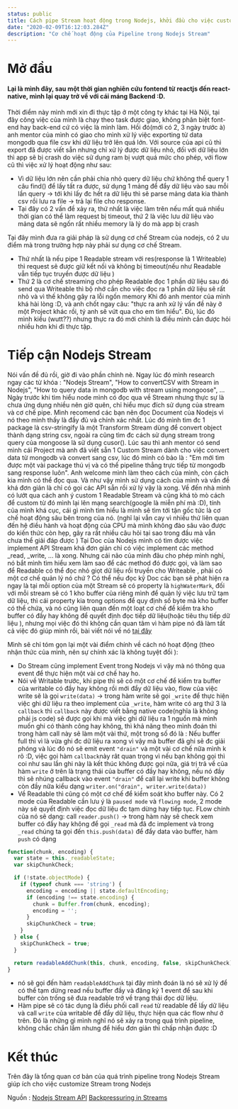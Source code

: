 ```yaml
---
status: public
title: Cách pipe Stream hoạt động trong Nodejs, khởi đầu cho việc custom Stream
date: "2020-02-09T16:12:03.284Z"
description: "Cơ chế hoạt động của Pipeline trong Nodejs Stream"
---
```


  

# Mở đầu

#### Lại là mình đây, sau một thời gian nghiên cứu fontend từ reactjs đến react-native, mình lại quay trở về với cái máng Backend :D.

Thời điểm này mình mới xin đi thực tập ở một công ty khác tại Hà Nội, tại đây công việc của mình là chạy theo task được giao, không phân biệt font-end hay back-end cứ có việc là mình làm. Hồi đó(mới có 2, 3 ngày trước à) anh mentor của mình có giao cho mình xử lý việc exporting từ data mongodb qua file csv khi dữ liệu trở lên quá lớn. Với source của api cũ thì export đã được viết sẵn nhưng chỉ xử lý được dữ liệu nhỏ, đối với dữ liệu lớn thì app sẽ bị crash do việc sử dụng ram bị vượt quá mức cho phép, với flow cũ thì việc xử lý hoạt động như sau:
- Vì dữ liệu lớn nên cần phải chia nhỏ query dữ liệu chứ không thể query 1 câu find() để lấy tất ra được, sử dụng 1 mảng để đẩy dữ liệu vào sau mỗi lần query -> tới khi lấy đc hết ra dữ liệu thì sẽ parse mảng data kia thành csv rồi lưu ra file -> trả lại file cho response.
- Tại đây có 2 vấn đề xảy ra, thứ nhất là việc làm trên nếu mất quá nhiều thời gian có thể làm request bị timeout, thứ 2 là việc lưu dữ liệu vào mảng data sẽ ngốn rất nhiều memory là lý do mà app bị crash

Tại đây mình đưa ra giải pháp là sử dụng cơ chế Stream của nodejs, có 2 ưu điểm mà trong trường hợp này phải sư dụng cơ chế Stream. 
- Thứ nhất là nếu pipe 1 Readable stream với res(response là 1 Writeable) thì request sẽ được giữ kết nối và không bị timeout(nếu như Readable vẫn tiếp tục truyền được dữ liệu )
- Thứ 2 là cơ chế streaming cho phép Readable đọc 1 phần dữ liệu sau đó send qua Writeable thì bộ nhớ cần cho việc đọc ra 1 phần dữ liệu sẽ rất nhỏ và vì thế không gây ra lỗi ngốn memory
Khi đó anh mentor của mình khá hài lòng :D, và anh chốt ngay câu: "thực ra anh xử lý vấn đề này ở một Project khác rồi, tý anh sẽ vứt qua cho em tìm hiểu". Đù, lúc đó mình kiểu (wutt??) nhưng thực ra đó mới chính là điều mình cần được hỏi nhiều hơn khi đi thực tập.

# Tiếp cận Nodejs Stream
Nói vấn đề đủ rồi, giờ đi vào phần chính nè. Ngay lúc đó mình research ngay các từ khóa : "Nodejs Stream", "How to convertCSV with Stream in Nodejs", "How to query data in mongodb with stream using mongoose", ... Ngày trước khi tìm hiểu node mình có đọc qua về Stream nhưng thực sự là chưa ứng dụng nhiều nên giờ quên, chỉ hiểu mục đích sử dụng của stream và cơ chế pipe. Mình recomend các bạn nên đọc Document của Nodejs vì nó theo mình thấy là đầy đủ và chính xác nhất. Lúc đó mình tìm đc 1 package là csv-stringify là một Transform Stream dùng để convert object thành dạng string csv, ngoài ra cũng tìm đc cách sử dụng stream trong query của mongoose là sử dụng cusor(). Lúc sau thì anh mentor có send mình cái Project mà anh đã viết sẵn 1 Custom Stream dành cho việc convert data từ mongodb và convert sang csv, lúc đó mình có bảo là : "Em mới tìm được một vài package thú vị và có thể pipeline thẳng trực tiếp từ mongodb sang response luôn". Anh welcome mình làm theo cách của mình, còn cách kia mình có thể đọc qua. Và như vậy mình sử dụng cách của mình và vấn đề khá đơn giản là chỉ có gọi các API sẵn rồi xử lý vậy là xong. Về đến nhà mình có lướt qua cách anh ý custom 1 Readable Stream và cũng khá tò mò cách để custom từ đó mình lại lên mạng search(google là miễn phí mà :D), tính của mình khá cục, cái gì mình tìm hiểu là mình sẽ tìm tới tận gốc tức là cơ chế hoạt động sâu bên trong của nó. (nghĩ lại vẫn cay vì nhiều thứ liên quan đến hệ điều hành và hoạt động của CPU mà mình không đào sâu vào được do kiến thức còn hẹp, gây ra rất nhiều câu hỏi tại sao trong đầu mà vẫn chưa thể giải đáp được )
Tại Doc của Nodejs mình có tìm được việc implement API Stream khá đơn giản chỉ có việc implement các method _read, _write, ... là xong. Nhưng cái não của mình đâu cho phép mình nghỉ, nó bắt mình tìm hiểu xem làm sao để các method đó được gọi, và làm sao để Readable có thể đọc nhỏ giọt dữ liệu rồi truyền cho Writeable , phải có một cơ chế quản lý nó chứ ?
Có thể nếu đọc kỹ Doc các bạn sẽ phát hiện ra ngay là tại mỗi option của một Stream sẽ có property là `highWaterMark`, đối với mỗi stream sẽ có 1 kho buffer của riêng mình để quản lý việc lưu trữ tạm dữ liệu, thì cái property kia trong options để quy định số byte mà kho buffer có thể chứa, và nó cũng liên quan đến một loạt cơ chế để kiểm tra kho buffer có đầy hay không để quyết định đọc tiếp dữ liệu(hoặc tiêu thụ tiếp dữ liệu ), nhưng mọi việc đó thì không cần quan tâm vì hàm pipe nó đã làm tất cả việc đó giúp mình rồi, bài viết nói về nó [tại đây](https://nodejs.org/es/docs/guides/backpressuring-in-streams/?fbclid=IwAR0h_vsH0NGXtFAUeWArcOmsdiuYe67Ds4PkpefY4jLhcGoQbYIGyxWMKsQ)

Mình sẽ chỉ tóm gọn lại một vài điểm chính về cách nó hoạt động (theo nhận thức của mình, nên sự chính xác là không tuyệt đối ):
- Do Stream cũng implement Event trong Nodejs vì vậy mà nó thông qua event để thực hiện một vài cơ chế hay ho. 
- Nói về Writable trước, khi pipe thì sẽ có một cơ chế để kiểm tra buffer của writable có đầy hay không rồi mới đẩy dữ liệu vào, flow của việc write sẽ là gọi `write(data)` -> trong hàm write sẽ gọi `_write` để thực hiện việc ghi dữ liệu ra theo implement của `_write`, hàm write có arg thứ 3 là `callback` thì `callback` này được viết bằng native code(nghĩa là không phải js code) sẽ được gọi khi mà việc ghi dữ liệu ra 1 nguồn mà mình muốn ghi có thành công hay không,  thì khả năng theo mình đoán thì trong hàm call này sẽ làm một vài thứ, một trong số đó là : Nếu buffer full thì vì là vừa ghi đc dữ liệu ra xong vì vậy mà buffer đã ghi sẽ đc giải phóng và lúc đó nó sẽ emit event `"drain"` và một vài cơ chế nữa mình k rõ :D,  việc gọi hàm `callback`này rât quan trọng vì nếu bạn không gọi thì coi như sau lần ghi này là kết thúc không được gọi nữa,  giá trị trả về của hàm `write` ở trên là trạng thái của buffer có đầy hay không, nếu nó đầy thì sẽ nhúng callback vào event `"drain"` để call lại write khi buffer không còn đầy nữa kiểu dạng `writer.on("drain", writer.write(data))`
- Về Readable thì cũng có một cơ chế để kiểm soát kho buffer này. Có 2 mode của Readable cần lưu ý là `paused mode` và `flowing mode`,  2 mode này sẽ quyết định việc đọc dữ liệu đc tạm dừng hay tiếp tục. FLow chính của nó sẽ dạng: call `reader.push()` -> trong hàm này sẽ check xem buffer có đầy hay không để gọi `_read` mà đã đc implement và trong `_read` chúng ta gọi đến `this.push(data)` để đẩy data vào buffer, hàm `push` có dạng 
```js
function(chunk, encoding) {
  var state = this._readableState;
  var skipChunkCheck;

  if (!state.objectMode) {
    if (typeof chunk === 'string') {
      encoding = encoding || state.defaultEncoding;
      if (encoding !== state.encoding) {
        chunk = Buffer.from(chunk, encoding);
        encoding = '';
      }
      skipChunkCheck = true;
    }
  } else {
    skipChunkCheck = true;
  }

  return readableAddChunk(this, chunk, encoding, false, skipChunkCheck);
}
```
- nó sẽ gọi đến hàm `readableAddChunk` tại đây mình đoán là nó sẽ xử lý để có thể tạm dừng read nếu buffer đầy và đăng ký 1 event để sau khi buffer còn trống sẽ đưa readable trở về trạng thái đọc dữ liệu.
- Hàm pipe sẽ có tác dụng là điều phối call `read` từ readable để lấy dữ liệu và call `write` của writable để đẩy dữ liệu, thực hiện qua các flow như ở trên.
Đó là những gì mình nghĩ nó sẽ xảy ra trong quá trình pipeline, không chắc chắn lắm nhưng để hiểu đơn giản thì chấp nhận được :D

# Kết thúc

Trên đây là tổng quan cơ bản của quá trình pipeline trong Nodejs Stream giúp ích cho việc customize Stream trong Nodejs

Nguồn :
[Nodejs Stream API](https://nodejs.org/api/stream.html)
[Backpressuring in Streams](https://nodejs.org/es/docs/guides/backpressuring-in-streams/?fbclid=IwAR0h_vsH0NGXtFAUeWArcOmsdiuYe67Ds4PkpefY4jLhcGoQbYIGyxWMKsQ)
